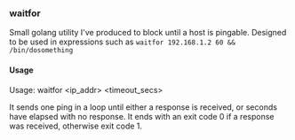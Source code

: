 ### waitfor

Small golang utility I've produced to block until a host is pingable.
Designed to be used in expressions such as ```waitfor 192.168.1.2 60 && /bin/dosomething```


#### Usage

Usage: waitfor <ip_addr> <timeout_secs>

It sends one ping in a loop until either a response is received, or <timeout> seconds have elapsed with no response.
It ends with an exit code 0 if a response was received, otherwise exit code 1.
